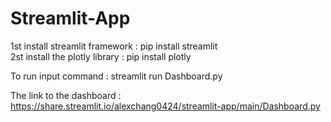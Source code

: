 # Streamlit-App

1st install streamlit framework : pip install streamlit  
2st install the plotly library : pip install plotly

To run input command : streamlit run Dashboard.py

The link to the dashboard : https://share.streamlit.io/alexchang0424/streamlit-app/main/Dashboard.py

